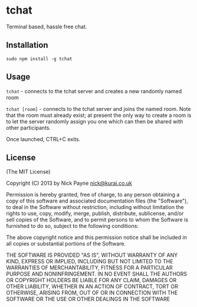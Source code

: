 # tchat

Terminal based, hassle free chat.

## Installation

```sudo npm install -g tchat```

## Usage

```tchat``` - connects to the tchat server and creates a new randomly named room

```tchat [room]``` - connects to the tchat server and joins the named room. Note
that the room must already exist; at present the only way to create a room is
to let the server randomly assign you one which can then be shared with other
participants.

Once launched, CTRL+C exits.

## License

(The MIT License)

Copyright (C) 2013 by Nick Payne <nick@kurai.co.uk>

Permission is hereby granted, free of charge, to any person obtaining a copy
of this software and associated documentation files (the "Software"), to deal
in the Software without restriction, including without limitation the rights
to use, copy, modify, merge, publish, distribute, sublicense, and/or sell
copies of the Software, and to permit persons to whom the Software is
furnished to do so, subject to the following conditions:

The above copyright notice and this permission notice shall be included in
all copies or substantial portions of the Software.

THE SOFTWARE IS PROVIDED "AS IS", WITHOUT WARRANTY OF ANY KIND, EXPRESS OR
IMPLIED, INCLUDING BUT NOT LIMITED TO THE WARRANTIES OF MERCHANTABILITY,
FITNESS FOR A PARTICULAR PURPOSE AND NONINFRINGEMENT. IN NO EVENT SHALL THE
AUTHORS OR COPYRIGHT HOLDERS BE LIABLE FOR ANY CLAIM, DAMAGES OR OTHER
LIABILITY, WHETHER IN AN ACTION OF CONTRACT, TORT OR OTHERWISE, ARISING FROM,
OUT OF OR IN CONNECTION WITH THE SOFTWARE OR THE USE OR OTHER DEALINGS IN
THE SOFTWARE
